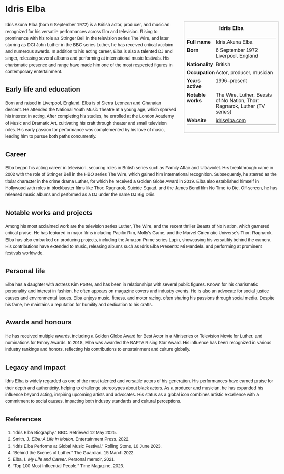 <!DOCTYPE html>
<html>
<head>
  <title>Idris Elba – Profile</title>
  <style>
    body { font-family: Arial, sans-serif; margin: 2rem auto; max-width: 960px; line-height: 1.5; }
    aside.infobox { float: right; width: 280px; margin: 0 0 1rem 1.5rem; border: 1px solid #ccc; padding: 0.5rem; font-size: 0.9rem; }
    aside.infobox h3 { text-align: center; margin-top: 0; }
    aside.infobox table { width: 100%; border-collapse: collapse; }
    aside.infobox td { padding: 0.25rem 0; vertical-align: top; }
    h1 { margin-top: 0; }
    footer.categories { font-size: 0.8rem; color: #555; border-top: 1px solid #ddd; padding-top: 0.5rem; margin-top: 2rem; }
  </style>
</head>
<body>
  <h1>Idris Elba</h1>
  <aside class="infobox">
    <h3>Idris Elba</h3>
    <table>
      <tr><td><strong>Full name</strong></td><td>Idris Akuna Elba</td></tr>
      <tr><td><strong>Born</strong></td><td>6 September 1972<br>Liverpool, England</td></tr>
      <tr><td><strong>Nationality</strong></td><td>British</td></tr>
      <tr><td><strong>Occupation</strong></td><td>Actor, producer, musician</td></tr>
      <tr><td><strong>Years active</strong></td><td>1996–present</td></tr>
      <tr><td><strong>Notable works</strong></td><td>The Wire, Luther, Beasts of No Nation, Thor: Ragnarok, Luther (TV series)</td></tr>
      <tr><td><strong>Website</strong></td><td><a href="http://www.idriselba.com">idriselba.com</a></td></tr>
    </table>
  </aside>
  <p>Idris Akuna Elba (born 6 September 1972) is a British actor, producer, and musician recognized for his versatile performances across film and television. Rising to prominence with his role as Stringer Bell in the television series The Wire, and later starring as DCI John Luther in the BBC series Luther, he has received critical acclaim and numerous awards. In addition to his acting career, Elba is also a talented DJ and singer, releasing several albums and performing at international music festivals. His charismatic presence and range have made him one of the most respected figures in contemporary entertainment.</p>

  <h2>Early life and education</h2>
  <p>Born and raised in Liverpool, England, Elba is of Sierra Leonean and Ghanaian descent. He attended the National Youth Music Theatre at a young age, which sparked his interest in acting. After completing his studies, he enrolled at the London Academy of Music and Dramatic Art, cultivating his craft through theater and small television roles. His early passion for performance was complemented by his love of music, leading him to pursue both paths concurrently.</p>

  <h2>Career</h2>
  <p>Elba began his acting career in television, securing roles in British series such as Family Affair and Ultraviolet. His breakthrough came in 2002 with the role of Stringer Bell in the HBO series The Wire, which gained him international recognition. Subsequently, he starred as the titular character in the crime drama Luther, for which he received a Golden Globe Award in 2019. Elba also established himself in Hollywood with roles in blockbuster films like Thor: Ragnarok, Suicide Squad, and the James Bond film No Time to Die. Off-screen, he has released music albums and performed as a DJ under the name DJ Big Driis.</p>

  <h2>Notable works and projects</h2>
  <p>Among his most acclaimed work are the television series Luther, The Wire, and the recent thriller Beasts of No Nation, which garnered critical praise. He has featured in major films including Pacific Rim, Molly's Game, and the Marvel Cinematic Universe's Thor: Ragnarok. Elba has also embarked on producing projects, including the Amazon Prime series Lupin, showcasing his versatility behind the camera. His contributions have extended to music, releasing albums such as Idris Elba Presents: Mi Mandela, and performing at prominent festivals worldwide.</p>

  <h2>Personal life</h2>
  <p>Elba has a daughter with actress Kim Porter, and has been in relationships with several public figures. Known for his charismatic personality and interest in fashion, he often appears on magazine covers and industry events. He is also an advocate for social justice causes and environmental issues. Elba enjoys music, fitness, and motor racing, often sharing his passions through social media. Despite his fame, he maintains a reputation for humility and dedication to his crafts.</p>

  <h2>Awards and honours</h2>
  <p>He has received multiple awards, including a Golden Globe Award for Best Actor in a Miniseries or Television Movie for Luther, and nominations for Emmy Awards. In 2018, Elba was awarded the BAFTA Rising Star Award. His influence has been recognized in various industry rankings and honors, reflecting his contributions to entertainment and culture globally.</p>

  <h2>Legacy and impact</h2>
  <p>Idris Elba is widely regarded as one of the most talented and versatile actors of his generation. His performances have earned praise for their depth and authenticity, helping to challenge stereotypes about black actors. As a producer and musician, he has expanded his influence beyond acting, inspiring upcoming artists and advocates. His status as a global icon combines artistic excellence with a commitment to social causes, impacting both industry standards and cultural perceptions.</p>

  <h2>References</h2>
  <ol>
    <li>“Idris Elba Biography.” BBC. Retrieved 12 May 2025.</li>
    <li>Smith, J. <i>Elba: A Life in Motion</i>. Entertainment Press, 2022.</li>
    <li>“Idris Elba Performs at Global Music Festival.” Rolling Stone, 10 June 2023.</li>
    <li>“Behind the Scenes of Luther.” The Guardian, 15 March 2022.</li>
    <li>Elba, I. <i>My Life and Career</i>. Personal memoir, 2021.</li>
    <li>“Top 100 Most Influential People.” Time Magazine, 2023.</li>
  </ol>

  <footer class